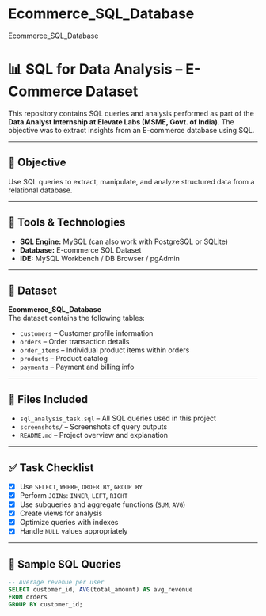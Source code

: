 # Ecommerce_SQL_Database
Ecommerce_SQL_Database
# 📊 SQL for Data Analysis – E-Commerce Dataset

This repository contains SQL queries and analysis performed as part of the **Data Analyst Internship at Elevate Labs (MSME, Govt. of India)**. The objective was to extract insights from an E-commerce database using SQL.

---

## 📌 Objective

Use SQL queries to extract, manipulate, and analyze structured data from a relational database.

---

## 🧰 Tools & Technologies

- **SQL Engine:** MySQL (can also work with PostgreSQL or SQLite)
- **Database:** E-commerce SQL Dataset
- **IDE:** MySQL Workbench / DB Browser / pgAdmin

---

## 📂 Dataset

**Ecommerce_SQL_Database**  
The dataset contains the following tables:

- `customers` – Customer profile information
- `orders` – Order transaction details
- `order_items` – Individual product items within orders
- `products` – Product catalog
- `payments` – Payment and billing info

---

## 📄 Files Included

- `sql_analysis_task.sql` – All SQL queries used in this project
- `screenshots/` – Screenshots of query outputs
- `README.md` – Project overview and explanation

---

## ✅ Task Checklist

- [x] Use `SELECT`, `WHERE`, `ORDER BY`, `GROUP BY`
- [x] Perform `JOINs`: `INNER`, `LEFT`, `RIGHT`
- [x] Use subqueries and aggregate functions (`SUM`, `AVG`)
- [x] Create views for analysis
- [x] Optimize queries with indexes
- [x] Handle `NULL` values appropriately

---

## 🔎 Sample SQL Queries

```sql
-- Average revenue per user
SELECT customer_id, AVG(total_amount) AS avg_revenue
FROM orders
GROUP BY customer_id;
